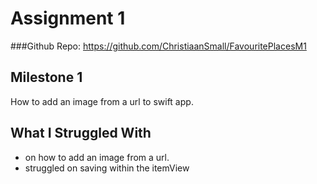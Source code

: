 #  Assignment 1

###Github Repo:
https://github.com/ChristiaanSmall/FavouritePlacesM1

## Milestone 1
How to add an image from a url to swift app.

## What I Struggled With
- on how to add an image from a url.
- struggled on saving within the itemView
